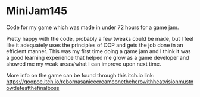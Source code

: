 # MiniJam145

Code for my game which was made in under 72 hours for a game jam.

Pretty happy with the code, probably a few tweaks could be made, but I feel like it adequately uses the principles of OOP and gets the job done in an efficient manner. This was my first time doing a game jam and I think it was a good learning experience that helped me grow as a game developer and showed me my weak areas/what I can improve upon next time.

More info on the game can be found through this itch.io link: https://goopoe.itch.io/rebornasanicecreamconetheherowithheatvisionmustnowdefeatthefinalboss
